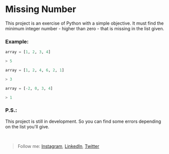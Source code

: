 # Missing Number

This project is an exercise of Python with a simple objective. It must find the minimum integer number - higher than zero - that is missing in the list given.

### Example:

```Python
array = [1, 2, 3, 4]

> 5
```

```Python
array = [1, 2, 4, 6, 2, 1]

> 3
````

```Python
array = [-2, 0, 3, 4]

> 1
```

### P.S.:

This project is still in development. So you can find some errors depending on the list you'll give.

<br>

> Follow me: [Instagram](https://instagram.com/eugaoliver), [LinkedIn](https://linkedin.com/in/gabrielocramos), [Twitter](https://twitter.com/eugaoliver)
